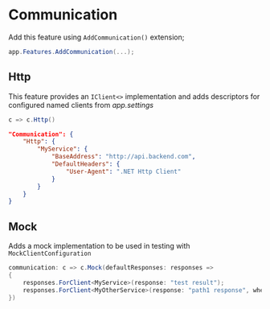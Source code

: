 # Communication

Add this feature using `AddCommunication()` extension;

```csharp
app.Features.AddCommunication(...);
```

## Http

This feature provides an `IClient<>` implementation and adds descriptors for 
configured named clients from _app.settings_

```csharp
c => c.Http()
```
```json
"Communication": {
    "Http": {
        "MyService": {
            "BaseAddress": "http://api.backend.com",
            "DefaultHeaders": {
                "User-Agent": ".NET Http Client"
            }
        }
    }
}
```

## Mock

Adds a mock implementation to be used in testing with `MockClientConfiguration`

```csharp
communication: c => c.Mock(defaultResponses: responses =>
{
    responses.ForClient<MyService>(response: "test result");
    responses.ForClient<MyOtherService>(response: "path1 response", when: r => r.UrlOrPath.Equals("path1"));
})
```